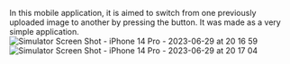 In this mobile application, it is aimed to switch from one previously uploaded image to another by pressing the button. It was made as a very simple application.
![Simulator Screen Shot - iPhone 14 Pro - 2023-06-29 at 20 16 59](https://github.com/AlperBurakOzturk/MyFirstProject1/assets/117599470/bf6f3130-19f0-4158-ac35-863e270c469a)
![Simulator Screen Shot - iPhone 14 Pro - 2023-06-29 at 20 17 04](https://github.com/AlperBurakOzturk/MyFirstProject1/assets/117599470/4ab8bddd-aaf8-45a0-a883-f564ae3a9a13)

